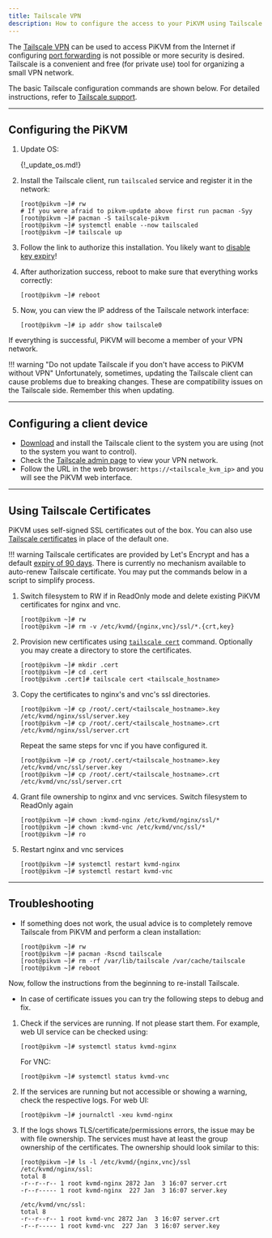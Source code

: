 ```yaml
---
title: Tailscale VPN
description: How to configure the access to your PiKVM using Tailscale VPN
---
```


The [Tailscale VPN](https://tailscale.com/) can be used to access PiKVM
from the Internet if configuring [port forwarding](port_forwarding.md)
is not possible or more security is desired. Tailscale is a convenient
and free (for private use) tool for organizing a small VPN network.

The basic Tailscale configuration commands are shown below. For detailed
instructions, refer to [Tailscale
support](https://tailscale.com/contact/support/).

-----

## Configuring the PiKVM

1. Update OS:

    {!_update_os.md!}

2. Install the Tailscale client, run `tailscaled` service and register it in the network:

    ```console
    [root@pikvm ~]# rw
    # If you were afraid to pikvm-update above first run pacman -Syy
    [root@pikvm ~]# pacman -S tailscale-pikvm
    [root@pikvm ~]# systemctl enable --now tailscaled
    [root@pikvm ~]# tailscale up
    ```

3. Follow the link to authorize this installation.
    You likely want to [disable key expiry](https://tailscale.com/kb/1028/key-expiry/)!

4. After authorization success, reboot to make sure that everything works correctly:

    ```console
    [root@pikvm ~]# reboot
    ```

5. Now, you can view the IP address of the Tailscale network interface:

    ```console
    [root@pikvm ~]# ip addr show tailscale0
    ```

If everything is successful, PiKVM will become a member of your VPN network.

!!! warning "Do not update Tailscale if you don't have access to PiKVM without VPN"
    Unfortunately, sometimes, updating the Tailscale client can cause problems due to
    breaking changes. These are compatibility issues on the Tailscale side.
    Remember this when updating.

-----

## Configuring a client device

* [Download](https://tailscale.com/download) and install the Tailscale client
    to the system you are using (not to the system you want to control).
* Check the [Tailscale admin page](https://login.tailscale.com/admin/machines) to view your VPN network.
* Follow the URL in the web browser: `https://<tailscale_kvm_ip>` and you will see the PiKVM web interface.

-----

## Using Tailscale Certificates

PiKVM uses self-signed SSL certificates out of the box. You can also use
[Tailscale certificates](https://tailscale.com/kb/1153/enabling-https) in place of the default one.

!!! warning
    Tailscale certificates are provided by Let's Encrypt and has a default
    [expiry of 90 days](https://letsencrypt.org/2015/11/09/why-90-days/).
    There is currently no mechanism available to auto-renew Tailscale
    certificate. You may put the commands below in a script to simplify
    process.

1. Switch filesystem to RW if in ReadOnly mode and delete existing PiKVM certificates for nginx and vnc.

    ```console
    [root@pikvm ~]# rw
    [root@pikvm ~]# rm -v /etc/kvmd/{nginx,vnc}/ssl/*.{crt,key}
    ```

2. Provision new certificates using [`tailscale cert`](https://tailscale.com/kb/1080/cli#cert)
    command. Optionally you may create a directory to store the certificates.

    ```console
    [root@pikvm ~]# mkdir .cert
    [root@pikvm ~]# cd .cert
    [root@pikvm .cert]# tailscale cert <tailscale_hostname>
    ```

3. Copy the certificates to nginx's and vnc's ssl directories.

    ```console
    [root@pikvm ~]# cp /root/.cert/<tailscale_hostname>.key /etc/kvmd/nginx/ssl/server.key
    [root@pikvm ~]# cp /root/.cert/<tailscale_hostname>.crt /etc/kvmd/nginx/ssl/server.crt
    ```

    Repeat the same steps for vnc if you have configured it.

    ```console
    [root@pikvm ~]# cp /root/.cert/<tailscale_hostname>.key /etc/kvmd/vnc/ssl/server.key
    [root@pikvm ~]# cp /root/.cert/<tailscale_hostname>.crt /etc/kvmd/vnc/ssl/server.crt
    ```

4. Grant file ownership to nginx and vnc services. Switch filesystem to ReadOnly again

    ```console
    [root@pikvm ~]# chown :kvmd-nginx /etc/kvmd/nginx/ssl/*
    [root@pikvm ~]# chown :kvmd-vnc /etc/kvmd/vnc/ssl/*
    [root@pikvm ~]# ro
    ```

5. Restart nginx and vnc services

    ```console
    [root@pikvm ~]# systemctl restart kvmd-nginx
    [root@pikvm ~]# systemctl restart kvmd-vnc
    ```

-----

## Troubleshooting

* If something does not work, the usual advice is to completely remove Tailscale from PiKVM and perform a clean installation:

    ```console
    [root@pikvm ~]# rw
    [root@pikvm ~]# pacman -Rscnd tailscale
    [root@pikvm ~]# rm -rf /var/lib/tailscale /var/cache/tailscale
    [root@pikvm ~]# reboot
    ```

Now, follow the instructions from the beginning to re-install Tailscale.

* In case of certificate issues you can try the following steps to debug and fix.

1. Check if the services are running. If not please start them. For example,
    web UI service can be checked using:

    ```console
    [root@pikvm ~]# systemctl status kvmd-nginx
    ```

    For VNC:

    ```console
    [root@pikvm ~]# systemctl status kvmd-vnc
    ```

2. If the services are running but not accessible or showing a warning, check
    the respective logs. For web UI:

    ```console
    [root@pikvm ~]# journalctl -xeu kvmd-nginx
    ```

3. If the logs shows TLS/certificate/permissions errors, the issue may be with
    file ownership. The services must have at least the group ownership of the
    certificates. The ownership should look similar to this:

    ```console
    [root@pikvm ~]# ls -l /etc/kvmd/{nginx,vnc}/ssl
    /etc/kvmd/nginx/ssl:
    total 8
    -r--r--r-- 1 root kvmd-nginx 2872 Jan  3 16:07 server.crt
    -r--r----- 1 root kvmd-nginx  227 Jan  3 16:07 server.key

    /etc/kvmd/vnc/ssl:
    total 8
    -r--r--r-- 1 root kvmd-vnc 2872 Jan  3 16:07 server.crt
    -r--r----- 1 root kvmd-vnc  227 Jan  3 16:07 server.key
    ```
